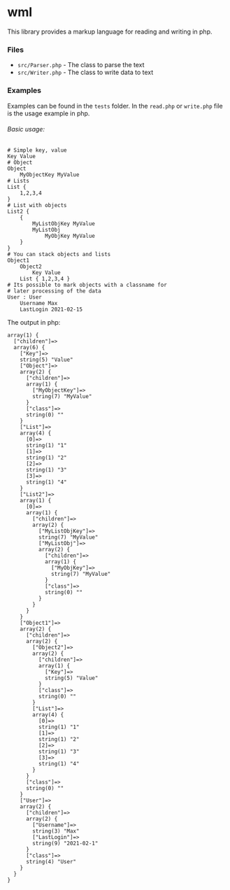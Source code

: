# wml

This library provides a markup language for reading and writing in php.

### Files

- ```src/Parser.php``` - The class to parse the text
- ```src/Writer.php``` - The class to write data to text

### Examples

Examples can be found in the ```tests``` folder. 
In the ```read.php``` or ```write.php``` file is the usage example in php.

###### Basic usage:

```
# Simple key, value
Key Value
# Object
Object
    MyObjectKey MyValue
# Lists
List {
    1,2,3,4
}
# List with objects
List2 {
    {
        MyListObjKey MyValue
        MyListObj
            MyObjKey MyValue
    }
}
# You can stack objects and lists
Object1
    Object2
        Key Value
    List { 1,2,3,4 }
# Its possible to mark objects with a classname for
# later processing of the data
User : User
    Username Max
    LastLogin 2021-02-15
```

The output in php:

```
array(1) {
  ["children"]=>
  array(6) {
    ["Key"]=>
    string(5) "Value"
    ["Object"]=>
    array(2) {
      ["children"]=>
      array(1) {
        ["MyObjectKey"]=>
        string(7) "MyValue"
      }
      ["class"]=>
      string(0) ""
    }
    ["List"]=>
    array(4) {
      [0]=>
      string(1) "1"
      [1]=>
      string(1) "2"
      [2]=>
      string(1) "3"
      [3]=>
      string(1) "4"
    }
    ["List2"]=>
    array(1) {
      [0]=>
      array(1) {
        ["children"]=>
        array(2) {
          ["MyListObjKey"]=>
          string(7) "MyValue"
          ["MyListObj"]=>
          array(2) {
            ["children"]=>
            array(1) {
              ["MyObjKey"]=>
              string(7) "MyValue"
            }
            ["class"]=>
            string(0) ""
          }
        }
      }
    }
    ["Object1"]=>
    array(2) {
      ["children"]=>
      array(2) {
        ["Object2"]=>
        array(2) {
          ["children"]=>
          array(1) {
            ["Key"]=>
            string(5) "Value"
          }
          ["class"]=>
          string(0) ""
        }
        ["List"]=>
        array(4) {
          [0]=>
          string(1) "1"
          [1]=>
          string(1) "2"
          [2]=>
          string(1) "3"
          [3]=>
          string(1) "4"
        }
      }
      ["class"]=>
      string(0) ""
    }
    ["User"]=>
    array(2) {
      ["children"]=>
      array(2) {
        ["Username"]=>
        string(3) "Max"
        ["LastLogin"]=>
        string(9) "2021-02-1"
      }
      ["class"]=>
      string(4) "User"
    }
  }
}
```